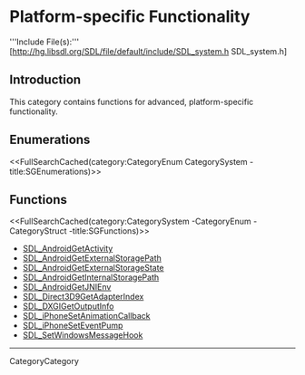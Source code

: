 
# Platform-specific Functionality

'''Include File(s):'''  [http://hg.libsdl.org/SDL/file/default/include/SDL_system.h SDL_system.h]


## Introduction
This category contains functions for advanced, platform-specific functionality.

## Enumerations
<<FullSearchCached(category:CategoryEnum CategorySystem -title:SGEnumerations)>>

<!-- #== Structures == -->
<!-- #<<FullSearchCached(category:CategoryStruct CategorySystem -title:SGStructures)>> -->

## Functions
<<FullSearchCached(category:CategorySystem -CategoryEnum -CategoryStruct -title:SGFunctions)>>

<!-- BEGIN CATEGORY LIST -->
- [SDL_AndroidGetActivity](SDL_AndroidGetActivity)
- [SDL_AndroidGetExternalStoragePath](SDL_AndroidGetExternalStoragePath)
- [SDL_AndroidGetExternalStorageState](SDL_AndroidGetExternalStorageState)
- [SDL_AndroidGetInternalStoragePath](SDL_AndroidGetInternalStoragePath)
- [SDL_AndroidGetJNIEnv](SDL_AndroidGetJNIEnv)
- [SDL_Direct3D9GetAdapterIndex](SDL_Direct3D9GetAdapterIndex)
- [SDL_DXGIGetOutputInfo](SDL_DXGIGetOutputInfo)
- [SDL_iPhoneSetAnimationCallback](SDL_iPhoneSetAnimationCallback)
- [SDL_iPhoneSetEventPump](SDL_iPhoneSetEventPump)
- [SDL_SetWindowsMessageHook](SDL_SetWindowsMessageHook)
<!-- END CATEGORY LIST -->
----
CategoryCategory
